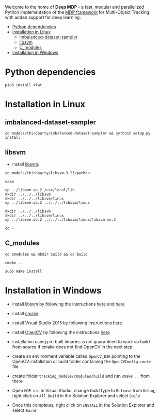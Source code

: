 <!-- No Heading Fix -->

Welcome to the home of **Deep MDP**  - a fast, modular and parallelized Python implementation of the [MDP framework](https://github.com/yuxng/MDP_Tracking) for Multi-Object Tracking with added support for deep learning. 

<!-- MarkdownTOC -->

- [Python dependencies](#python_dependencies_)
- [Installation in Linux](#installation_in_linu_x_)
    - [imbalanced-dataset-sampler](#imbalanced_dataset_sample_r_)
    - [libsvm](#libsv_m_)
    - [C_modules](#c_modules_)
- [Installation in Windows](#installation_in_window_s_)

<!-- /MarkdownTOC -->

<a id="python_dependencies_"></a>
# Python dependencies

```
pip3 install xlwt
```

<a id="installation_in_linu_x_"></a>
# Installation in Linux

<a id="imbalanced_dataset_sample_r_"></a>
## imbalanced-dataset-sampler 

```
cd models/thirdparty/imbalanced-dataset-sampler && python3 setup.py install

```

<a id="libsv_m_"></a>
## libsvm

 * install [libsvm](https://www.csie.ntu.edu.tw/~cjlin/libsvm/):
```
cd models/thirdparty/libsvm-3.23/python

make

cp ../libsvm.so.2 /usr/local/lib
mkdir ../../../libsvm
mkdir ../../../libsvm/linux
cp ../libsvm.so.2 ../../../libsvm/linux

mkdir ../../../libsvm
mkdir ../../../libsvm/linux
cp ../libsvm.so.2 ../../../libsvm/linux/libsvm.so.2

cd -

```

<a id="c_modules_"></a>
## C_modules

```
cd cmodules && mkdir build && cd build
 
cmake ..
 
sudo make install
```


<a id="installation_in_window_s_"></a>
# Installation in Windows

 * install [libsvm](https://www.csie.ntu.edu.tw/~cjlin/libsvm/) by following the instructions [here](https://stackoverflow.com/a/32358275) and [here](https://stackoverflow.com/a/12877497)

 * install [cmake](https://cmake.org/)

* install Visual Studio 2015 by following instructions [here](https://stackoverflow.com/a/44290942)

* install [OpenCV](https://opencv.org/) by following the instructions [here](https://docs.opencv.org/3.2.0/d3/d52/tutorial_windows_install.html)

* installation using pre built binaries is not guaranteed to work so build from source if cmake does not find OpenCV in the next step

* create an environment variable called `OpenCV_DIR` pointing to the OpenCV installation or build folder containing the `OpenCVConfig.cmake` file

* create folder `tracking_module/cmodules/build` and run `cmake ..` from there

* Open `MDP.sln` in Visual Studio, change build type to `Release` from `Debug`, right click on `All Build` in the Solution Explorer and select `Build`

* Once this completes, right click on `INSTALL` in the Solution Explorer and select `Build`









